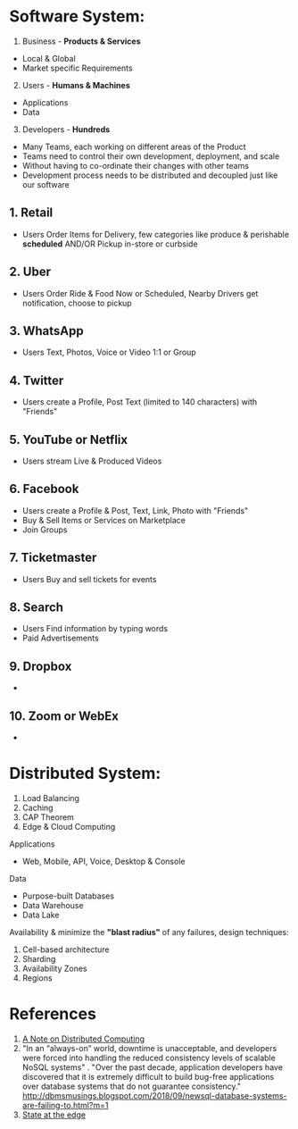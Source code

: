 # Software System:

1. Business - **Products & Services**
* Local & Global
* Market specific Requirements 
2. Users - **Humans & Machines** 
* Applications
* Data
3. Developers - **Hundreds**
* Many Teams, each working on different areas of the Product
* Teams need to control their own development, deployment, and scale
* Without having to co-ordinate their changes with other teams
* Development process needs to be distributed and decoupled just like our software

## 1. Retail
* Users Order Items for Delivery, few categories like produce & perishable **scheduled** AND/OR Pickup in-store or curbside
## 2. Uber
* Users Order Ride & Food Now or Scheduled, Nearby Drivers get notification, choose to pickup 
## 3. WhatsApp
* Users Text, Photos, Voice or Video 1:1 or Group
## 4. Twitter
* Users create a Profile, Post Text (limited to 140 characters) with "Friends"
## 5. YouTube or Netflix
* Users stream Live & Produced Videos
## 6. Facebook
* Users create a Profile & Post, Text, Link, Photo with "Friends"
* Buy & Sell Items or Services on Marketplace
* Join Groups
## 7. Ticketmaster
* Users Buy and sell tickets for events
## 8. Search
* Users Find information by typing words
* Paid Advertisements
## 9. Dropbox
* 

## 10. Zoom or WebEx
*

# Distributed System:

1. Load Balancing
2. Caching
3. CAP Theorem
4. Edge & Cloud Computing

Applications
* Web, Mobile, API, Voice, Desktop & Console 

Data
* Purpose-built Databases
* Data Warehouse
* Data Lake

Availability & minimize the **"blast radius"** of any failures, design techniques:
1. Cell-based architecture
2. Sharding
3. Availability Zones
4. Regions

# References

1. [A Note on Distributed Computing](https://github.com/papers-we-love/papers-we-love/blob/master/distributed_systems/a-note-on-distributed-computing.pdf)
2. "In an “always-on” world, downtime is unacceptable, and developers were forced into handling the reduced consistency levels of scalable NoSQL systems" . "Over the past decade, application developers have discovered that it is extremely difficult to build bug-free applications over database systems that do not guarantee consistency." http://dbmsmusings.blogspot.com/2018/09/newsql-database-systems-are-failing-to.html?m=1
3. [State at the edge](https://www.fastly.com/blog/state-at-the-edge)

